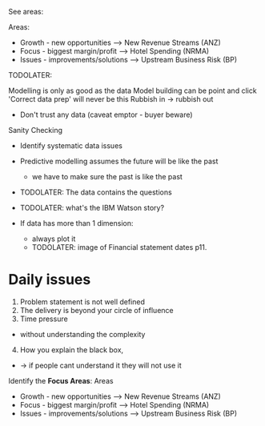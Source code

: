 
See areas:

Areas: 
- Growth - new opportunities --> New Revenue Streams (ANZ)
- Focus - biggest margin/profit --> Hotel Spending (NRMA)
- Issues - improvements/solutions --> Upstream Business Risk (BP)


TODOLATER:



Modelling is only as good as the data
Model building can be point and click
'Correct data prep' will never be this
Rubbish in -> rubbish out
- Don't trust any data (caveat emptor - buyer beware)

Sanity Checking

- Identify systematic data issues
- Predictive modelling assumes the future will be like the past
  - we have to make sure the past is like the past
- TODOLATER: The data contains the questions

- TODOLATER: what's the IBM Watson story?

- If data has more than 1 dimension:
  - always plot it
  - TODOLATER: image of Financial statement dates p11.

# Daily issues

1. Problem statement is not well defined
2. The delivery is beyond your circle of influence
3. Time pressure 
  - without understanding the complexity
4. How you explain the black box, 
  - -> if people cant understand it they will not use it


Identify the **Focus Areas**: 
Areas
- Growth - new opportunities --> New Revenue Streams (ANZ)
- Focus - biggest margin/profit --> Hotel Spending (NRMA)
- Issues - improvements/solutions --> Upstream Business Risk (BP)

